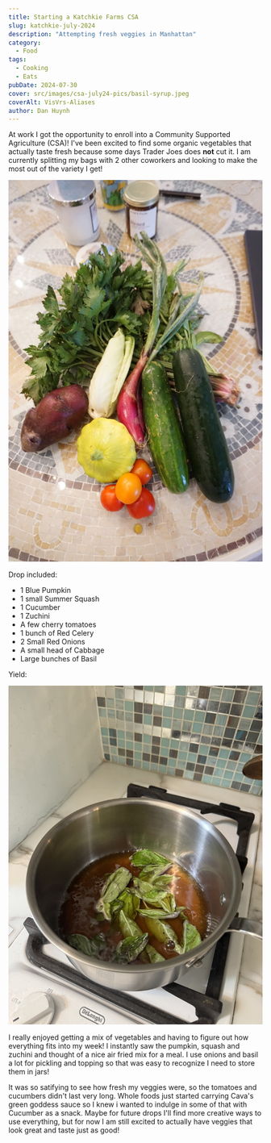 ```yaml
---
title: Starting a Katchkie Farms CSA
slug: katchkie-july-2024
description: "Attempting fresh veggies in Manhattan"
category:
  - Food
tags:
  - Cooking
  - Eats
pubDate: 2024-07-30
cover: src/images/csa-july24-pics/basil-syrup.jpeg
coverAlt: VisVrs-Aliases
author: Dan Huynh
---
```


At work I got the opportunity to enroll into a Community Supported Agriculture (CSA)! I've been excited to find some organic vegetables that actually taste fresh because some days Trader Joes does **not** cut it. I am currently splitting my bags with 2 other coworkers and looking to make the most out of the variety I get!

![Veggies](src/images/csa-july24-pics/csa-veggies.jpeg)

Drop included: 
- 1 Blue Pumpkin
- 1 small Summer Squash
- 1 Cucumber
- 1 Zuchini 
- A few cherry tomatoes 
- 1 bunch of Red Celery
- 2 Small Red Onions
- A small head of Cabbage 
- Large bunches of Basil

Yield:

![Basil Syrup](src/images/csa-july24-pics/simmer-basil-syrup.jpeg)



I really enjoyed getting a mix of vegetables and having to figure out how everything fits into my week!
I instantly saw the pumpkin, squash and zuchini and thought of a nice air fried mix for a meal. I use onions and 
basil a lot for pickling and topping so that was easy to recognize I need to store them in jars!


It was so satifying to see how fresh my veggies were, so the tomatoes and cucumbers didn't last very long. Whole foods just started carrying
Cava's green goddess sauce so I knew i wanted to indulge in some of that with Cucumber as a snack. Maybe for future drops I'll find more creative ways to use everything, but for now I am still excited to actually have veggies that look great and taste just as good!